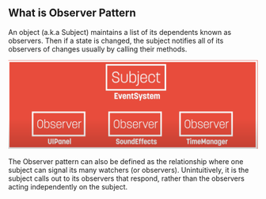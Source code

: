 ## What is Observer Pattern
An object (a.k.a Subject) maintains a list of its dependents known as observers. Then if a state is changed, the subject notifies all of its observers of changes usually by calling their methods.

![Alt](Images/1.png "Intorducing subjects and observers in Observer Pattern")

The Observer pattern can also be defined as the relationship where one subject can signal its many watchers (or observers). Unintuitively, it is the subject calls out to its observers that respond, rather than the observers acting independently on the subject.
